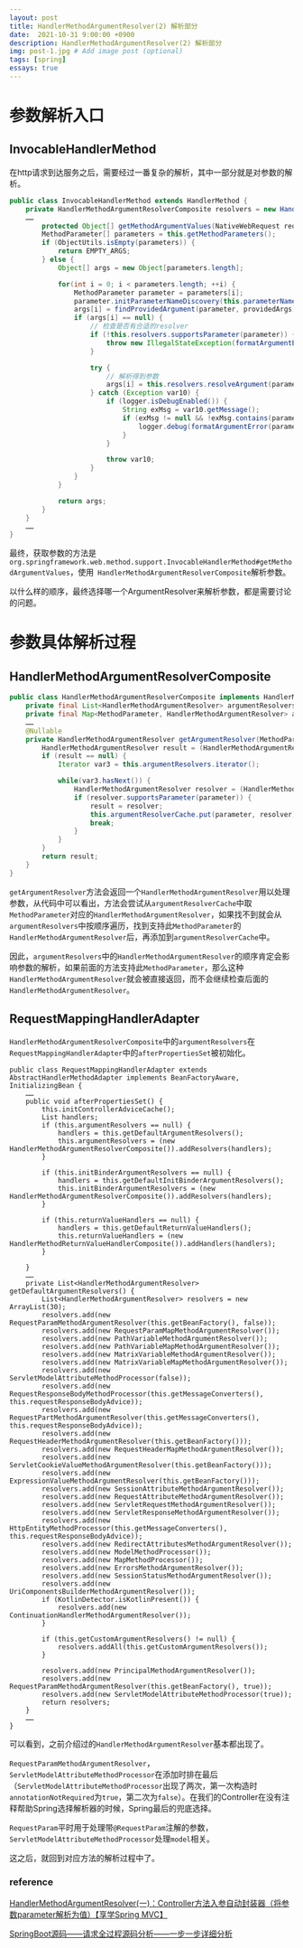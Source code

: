 ```yaml
---
layout: post
title: HandlerMethodArgumentResolver(2) 解析部分
date:  2021-10-31 9:00:00 +0900
description: HandlerMethodArgumentResolver(2) 解析部分
img: post-1.jpg # Add image post (optional)
tags: [spring]
essays: true  
---
```

# 参数解析入口

## InvocableHandlerMethod

在http请求到达服务之后，需要经过一番复杂的解析，其中一部分就是对参数的解析。

```java
public class InvocableHandlerMethod extends HandlerMethod {
    private HandlerMethodArgumentResolverComposite resolvers = new HandlerMethodArgumentResolverComposite();    
    ……
        protected Object[] getMethodArgumentValues(NativeWebRequest request, @Nullable ModelAndViewContainer mavContainer, Object... providedArgs) throws Exception {
        MethodParameter[] parameters = this.getMethodParameters();
        if (ObjectUtils.isEmpty(parameters)) {
            return EMPTY_ARGS;
        } else {
            Object[] args = new Object[parameters.length];

            for(int i = 0; i < parameters.length; ++i) {
                MethodParameter parameter = parameters[i];
                parameter.initParameterNameDiscovery(this.parameterNameDiscoverer);
                args[i] = findProvidedArgument(parameter, providedArgs);
                if (args[i] == null) {
                    // 检查是否有合适的resolver
                    if (!this.resolvers.supportsParameter(parameter)) {
                        throw new IllegalStateException(formatArgumentError(parameter, "No suitable resolver"));
                    }

                    try {
                        // 解析得到参数
                        args[i] = this.resolvers.resolveArgument(parameter, mavContainer, request, this.dataBinderFactory);
                    } catch (Exception var10) {
                        if (logger.isDebugEnabled()) {
                            String exMsg = var10.getMessage();
                            if (exMsg != null && !exMsg.contains(parameter.getExecutable().toGenericString())) {
                                logger.debug(formatArgumentError(parameter, exMsg));
                            }
                        }

                        throw var10;
                    }
                }
            }

            return args;
        }
    }
    ……
}
```

最终，获取参数的方法是`org.springframework.web.method.support.InvocableHandlerMethod#getMethodArgumentValues`，使用` HandlerMethodArgumentResolverComposite`解析参数。

以什么样的顺序，最终选择哪一个ArgumentResolver来解析参数，都是需要讨论的问题。

# 参数具体解析过程

## HandlerMethodArgumentResolverComposite

```java
public class HandlerMethodArgumentResolverComposite implements HandlerMethodArgumentResolver { 
    private final List<HandlerMethodArgumentResolver> argumentResolvers = new ArrayList();
    private final Map<MethodParameter, HandlerMethodArgumentResolver> argumentResolverCache = new ConcurrentHashMap(256);
    ……
	@Nullable
    private HandlerMethodArgumentResolver getArgumentResolver(MethodParameter parameter) {
        HandlerMethodArgumentResolver result = (HandlerMethodArgumentResolver)this.argumentResolverCache.get(parameter);
        if (result == null) {
            Iterator var3 = this.argumentResolvers.iterator();

            while(var3.hasNext()) {
                HandlerMethodArgumentResolver resolver = (HandlerMethodArgumentResolver)var3.next();
                if (resolver.supportsParameter(parameter)) {
                    result = resolver;
                    this.argumentResolverCache.put(parameter, resolver);
                    break;
                }
            }
        }
        return result;
    }
}
```

`getArgumentResolver`方法会返回一个`HandlerMethodArgumentResolver`用以处理参数，从代码中可以看出，方法会尝试从`argumentResolverCache`中取`MethodParameter`对应的`HandlerMethodArgumentResolver`，如果找不到就会从`argumentResolvers`中按顺序遍历，找到支持此`MethodParameter`的`HandlerMethodArgumentResolver`后，再添加到`argumentResolverCache`中。

因此，`argumentResolvers`中的`HandlerMethodArgumentResolver`的顺序肯定会影响参数的解析，如果前面的方法支持此`MethodParameter`，那么这种`HandlerMethodArgumentResolver`就会被直接返回，而不会继续检查后面的`HandlerMethodArgumentResolver`。

## RequestMappingHandlerAdapter

`HandlerMethodArgumentResolverComposite`中的`argumentResolvers`在`RequestMappingHandlerAdapter`中的`afterPropertiesSet`被初始化。

```
public class RequestMappingHandlerAdapter extends AbstractHandlerMethodAdapter implements BeanFactoryAware, InitializingBean {
	……
	public void afterPropertiesSet() {
        this.initControllerAdviceCache();
        List handlers;
        if (this.argumentResolvers == null) {
            handlers = this.getDefaultArgumentResolvers();
            this.argumentResolvers = (new HandlerMethodArgumentResolverComposite()).addResolvers(handlers);
        }

        if (this.initBinderArgumentResolvers == null) {
            handlers = this.getDefaultInitBinderArgumentResolvers();
            this.initBinderArgumentResolvers = (new HandlerMethodArgumentResolverComposite()).addResolvers(handlers);
        }

        if (this.returnValueHandlers == null) {
            handlers = this.getDefaultReturnValueHandlers();
            this.returnValueHandlers = (new HandlerMethodReturnValueHandlerComposite()).addHandlers(handlers);
        }

    }
	……
	private List<HandlerMethodArgumentResolver> getDefaultArgumentResolvers() {
        List<HandlerMethodArgumentResolver> resolvers = new ArrayList(30);
        resolvers.add(new RequestParamMethodArgumentResolver(this.getBeanFactory(), false));
        resolvers.add(new RequestParamMapMethodArgumentResolver());
        resolvers.add(new PathVariableMethodArgumentResolver());
        resolvers.add(new PathVariableMapMethodArgumentResolver());
        resolvers.add(new MatrixVariableMethodArgumentResolver());
        resolvers.add(new MatrixVariableMapMethodArgumentResolver());
        resolvers.add(new ServletModelAttributeMethodProcessor(false));
        resolvers.add(new RequestResponseBodyMethodProcessor(this.getMessageConverters(), this.requestResponseBodyAdvice));
        resolvers.add(new RequestPartMethodArgumentResolver(this.getMessageConverters(), this.requestResponseBodyAdvice));
        resolvers.add(new RequestHeaderMethodArgumentResolver(this.getBeanFactory()));
        resolvers.add(new RequestHeaderMapMethodArgumentResolver());
        resolvers.add(new ServletCookieValueMethodArgumentResolver(this.getBeanFactory()));
        resolvers.add(new ExpressionValueMethodArgumentResolver(this.getBeanFactory()));
        resolvers.add(new SessionAttributeMethodArgumentResolver());
        resolvers.add(new RequestAttributeMethodArgumentResolver());
        resolvers.add(new ServletRequestMethodArgumentResolver());
        resolvers.add(new ServletResponseMethodArgumentResolver());
        resolvers.add(new HttpEntityMethodProcessor(this.getMessageConverters(), this.requestResponseBodyAdvice));
        resolvers.add(new RedirectAttributesMethodArgumentResolver());
        resolvers.add(new ModelMethodProcessor());
        resolvers.add(new MapMethodProcessor());
        resolvers.add(new ErrorsMethodArgumentResolver());
        resolvers.add(new SessionStatusMethodArgumentResolver());
        resolvers.add(new UriComponentsBuilderMethodArgumentResolver());
        if (KotlinDetector.isKotlinPresent()) {
            resolvers.add(new ContinuationHandlerMethodArgumentResolver());
        }

        if (this.getCustomArgumentResolvers() != null) {
            resolvers.addAll(this.getCustomArgumentResolvers());
        }

        resolvers.add(new PrincipalMethodArgumentResolver());
        resolvers.add(new RequestParamMethodArgumentResolver(this.getBeanFactory(), true));
        resolvers.add(new ServletModelAttributeMethodProcessor(true));
        return resolvers;
    }
    ……
}
```

可以看到，之前介绍过的`HandlerMethodArgumentResolver`基本都出现了。

`RequestParamMethodArgumentResolver`，`ServletModelAttributeMethodProcessor`在添加时排在最后（`ServletModelAttributeMethodProcessor`出现了两次，第一次构造时`annotationNotRequired`为`true`，第二次为`false`）。在我们的Controller在没有注释帮助Spring选择解析器的时候，Spring最后的兜底选择。

`RequestParam`平时用于处理带`@RequestParam`注解的参数，`ServletModelAttributeMethodProcessor`处理`model`相关。

这之后，就回到对应方法的解析过程中了。

### reference

[HandlerMethodArgumentResolver(一)：Controller方法入参自动封装器（将参数parameter解析为值）【享学Spring MVC】](https://blog.csdn.net/f641385712/article/details/98989698)

[SpringBoot源码——请求全过程源码分析——一步一步详细分析](https://blog.csdn.net/u013541707/article/details/108886764)
